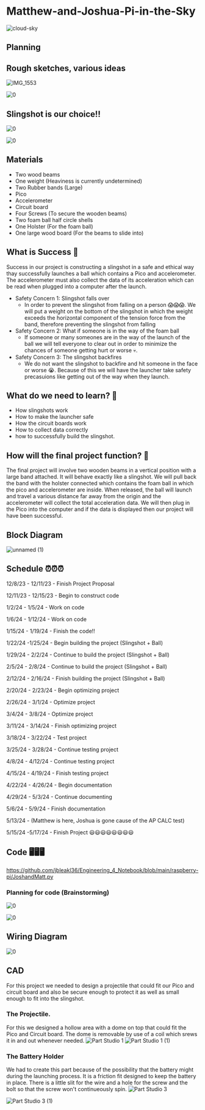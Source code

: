 # Matthew-and-Joshua-Pi-in-the-Sky

![cloud-sky](https://github.com/jbleakl36/Matthew-and-Joshua-Pi-in-the-Sky/assets/112979207/3e2e70ff-4701-4a3e-bbe7-f9a26296c01f)

## Planning

## Rough sketches, various ideas
![IMG_1553](https://github.com/jbleakl36/Matthew-and-Joshua-Pi-in-the-Sky/assets/112979207/18cefcdd-f35f-4254-83b2-22e7d85161cb)

![0](https://github.com/jbleakl36/Matthew-and-Joshua-Pi-in-the-Sky/assets/112979207/a526b685-7b36-4c37-bfae-022ebf034094)


## Slingshot is our choice!!

![0](https://github.com/jbleakl36/Matthew-and-Joshua-Pi-in-the-Sky/assets/112979207/cb3f4352-692a-481a-b636-48cc2c99698f)

![0](https://github.com/jbleakl36/Matthew-and-Joshua-Pi-in-the-Sky/assets/112979207/31abe73a-8c44-405e-9eea-0955b376e2f8)


## Materials
* Two wood beams
* One weight (Heaviness is currently undetermined)
* Two Rubber bands (Large)
* Pico
* Accelerometer
* Circuit board
* Four Screws (To secure the wooden beams)
* Two foam ball half circle shells 
* One Holster (For the foam ball)
* One large wood board (For the beams to slide into)

## What is Success     🧐 
Success in our project is constructing a slingshot in a safe and ethical way thay successfully launches a ball which contains a Pico and accelerometer. The accelerometer must also collect the data of its acceleration which can be read when plugged into a computer after the launch.

* Safety Concern 1: Slingshot falls over
  * In order to prevent the slingshot from falling on a person 😱😱😱. We will put a weight on the bottom of the slingshot in which the weight exceeds the horizontal component of the tension force from the band, therefore preventing the slingshot from falling
* Safety Concern 2: What if someone is in the way of the foam ball
  * If someone or many someones are in the way of the launch of the ball we will tell everyone to clear out in order to minimize the chances of someone getting hurt or worse 💀.
* Safety Concern 3: The slingshot backfires
  * We do not want the slingshot to backfire and hit someone in the face or worse 😭. Because of this we will have the launcher take safety precasuions like getting out of the way when they launch.


## What do we need to learn? 🧠 
* How slingshots work
* How to make the launcher safe
* How the circuit boards work
* How to collect data correctly
* how to successfully build the slingshot.

## How will the final project function? 🤔
The final project will involve two wooden beams in a vertical position with a large band attached. It will behave exactly like a slingshot. We will pull back the band with the holster connected which contains the foam ball in which the pico and accelerometer are inside. When released, the ball will launch and travel a various distance far away from the origin and the accelerometer will collect the total acceleration data. We will then plug in the Pico into the computer and if the data is displayed then our project will have been successful.

## Block Diagram
![unnamed (1)](https://github.com/jbleakl36/Matthew-and-Joshua-Pi-in-the-Sky/assets/112979288/7d01cb8d-217d-4986-bb3b-099da13598c0)


## Schedule ⏰⏰⏰ 

12/8/23 - 12/11/23 - Finish Project Proposal

12/11/23 - 12/15/23 - Begin to construct code

1/2/24 - 1/5/24 - Work on code

1/6/24 - 1/12/24 - Work on code

1/15/24 - 1/19/24 - Finish the code!!

1/22/24 -1/25/24 - Begin building the project (Slingshot + Ball)

1/29/24 - 2/2/24 - Continue to build the project (Slingshot + Ball)

2/5/24 - 2/8/24 - Continue to build the project (Slingshot + Ball) 

2/12/24 - 2/16/24 - Finish building the project (Slingshot + Ball)

2/20/24 - 2/23/24 - Begin optimizing project

2/26/24 - 3/1/24 - Optimize project

3/4/24 - 3/8/24 - Optimize project

3/11/24 - 3/14/24 - Finish optimizing project

3/18/24 - 3/22/24 - Test project

3/25/24 - 3/28/24 - Continue testing project

4/8/24 - 4/12/24 - Continue testing project

4/15/24 - 4/19/24 - Finish testing project

4/22/24 - 4/26/24 - Begin documentation

4/29/24 - 5/3/24 - Continue documenting

5/6/24 - 5/9/24 - Finish documentation

5/13/24 - (Matthew is here, Joshua is gone cause of the AP CALC test)

5/15/24 -5/17/24 - Finish Project 😃😃😃😃😃😃😃😃

## Code 🖥️🖥️🖥️

https://github.com/jbleakl36/Engineering_4_Notebook/blob/main/raspberry-pi/JoshandMatt.py

### Planning for code (Brainstorming)

![0](https://github.com/jbleakl36/Matthew-and-Joshua-Pi-in-the-Sky/assets/112979207/655e4592-9658-4b82-8edd-46705d2e3678)

![0](https://github.com/jbleakl36/Matthew-and-Joshua-Pi-in-the-Sky/assets/112979207/119aa25e-4fee-4e87-86fb-64cb1f566f2f)

## Wiring Diagram

![0](https://github.com/jbleakl36/Matthew-and-Joshua-Pi-in-the-Sky/assets/112979207/f068f053-7974-4952-ad44-fb27f044cbd3)

## CAD
For this project we needed to design a projectile that could fit our Pico and circuit board and also be secure enough to protect it as well as small enough to fit into the slingshot.

### The Projectile.
For this we designed a hollow area with a dome on top that could fit the Pico and Circuit board. The dome is removable by use of a coil which srews it in and out whenever needed.
![Part Studio 1](https://github.com/jbleakl36/Matthew-and-Joshua-Pi-in-the-Sky/assets/112979288/6c663990-cd68-414d-be08-863b9f77f3e6)
![Part Studio 1 (1)](https://github.com/jbleakl36/Matthew-and-Joshua-Pi-in-the-Sky/assets/112979288/41750a15-e077-451d-8abc-6544ceddff18)

### The Battery Holder
We had to create this part because of the possibility that the battery might during the launching process. It is a friction fit designed to keep the battery in place. There is a little slit for the wire and a hole for the screw and the bolt so that the screw won't continueously spin.
![Part Studio 3](https://github.com/jbleakl36/Matthew-and-Joshua-Pi-in-the-Sky/assets/112979207/6757e246-862b-4ae5-a981-1c5008e400ec)

![Part Studio 3 (1)](https://github.com/jbleakl36/Matthew-and-Joshua-Pi-in-the-Sky/assets/112979207/2f1bb23c-2bde-4b4e-872a-599645ca5401)






























